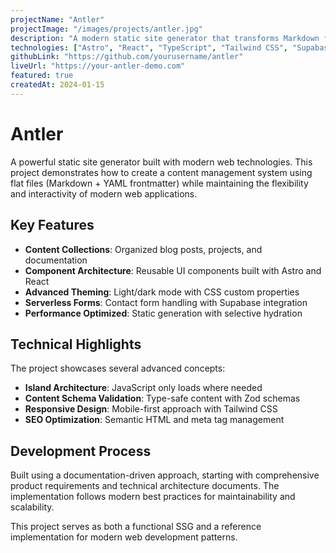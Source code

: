 ```yaml
---
projectName: "Antler"
projectImage: "/images/projects/antler.jpg"
description: "A modern static site generator that transforms Markdown files into beautiful, performant websites with component-based architecture."
technologies: ["Astro", "React", "TypeScript", "Tailwind CSS", "Supabase"]
githubLink: "https://github.com/yourusername/antler"
liveUrl: "https://your-antler-demo.com"
featured: true
createdAt: 2024-01-15
---
```


# Antler

A powerful static site generator built with modern web technologies. This project demonstrates how to create a content management system using flat files (Markdown + YAML frontmatter) while maintaining the flexibility and interactivity of modern web applications.

## Key Features

- **Content Collections**: Organized blog posts, projects, and documentation
- **Component Architecture**: Reusable UI components built with Astro and React
- **Advanced Theming**: Light/dark mode with CSS custom properties
- **Serverless Forms**: Contact form handling with Supabase integration
- **Performance Optimized**: Static generation with selective hydration

## Technical Highlights

The project showcases several advanced concepts:

- **Island Architecture**: JavaScript only loads where needed
- **Content Schema Validation**: Type-safe content with Zod schemas
- **Responsive Design**: Mobile-first approach with Tailwind CSS
- **SEO Optimization**: Semantic HTML and meta tag management

## Development Process

Built using a documentation-driven approach, starting with comprehensive product requirements and technical architecture documents. The implementation follows modern best practices for maintainability and scalability.

This project serves as both a functional SSG and a reference implementation for modern web development patterns.
